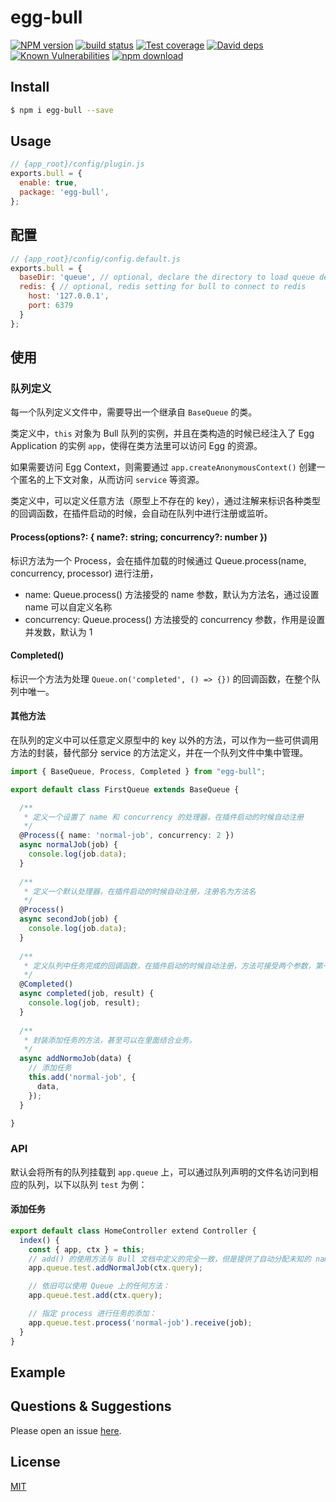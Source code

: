 # egg-bull

[![NPM version][npm-image]][npm-url]
[![build status][travis-image]][travis-url]
[![Test coverage][codecov-image]][codecov-url]
[![David deps][david-image]][david-url]
[![Known Vulnerabilities][snyk-image]][snyk-url]
[![npm download][download-image]][download-url]

[npm-image]: https://img.shields.io/npm/v/egg-bull.svg?style=flat-square
[npm-url]: https://npmjs.org/package/egg-bull
[travis-image]: https://img.shields.io/travis/eggjs/egg-bull.svg?style=flat-square
[travis-url]: https://travis-ci.org/eggjs/egg-bull
[codecov-image]: https://img.shields.io/codecov/c/github/eggjs/egg-bull.svg?style=flat-square
[codecov-url]: https://codecov.io/github/eggjs/egg-bull?branch=master
[david-image]: https://img.shields.io/david/eggjs/egg-bull.svg?style=flat-square
[david-url]: https://david-dm.org/eggjs/egg-bull
[snyk-image]: https://snyk.io/test/npm/egg-bull/badge.svg?style=flat-square
[snyk-url]: https://snyk.io/test/npm/egg-bull
[download-image]: https://img.shields.io/npm/dm/egg-bull.svg?style=flat-square
[download-url]: https://npmjs.org/package/egg-bull

<!--
Description here.
-->

## Install

```bash
$ npm i egg-bull --save
```

## Usage

```js
// {app_root}/config/plugin.js
exports.bull = {
  enable: true,
  package: 'egg-bull',
};
```

## 配置

```js
// {app_root}/config/config.default.js
exports.bull = {
  baseDir: 'queue', // optional, declare the directory to load queue definitions.
  redis: { // optional, redis setting for bull to connect to redis
    host: '127.0.0.1',
    port: 6379
  }
};
```

## 使用

### 队列定义

每一个队列定义文件中，需要导出一个继承自 `BaseQueue` 的类。

类定义中，`this` 对象为 Bull 队列的实例，并且在类构造的时候已经注入了 Egg Application 的实例 `app`，使得在类方法里可以访问 Egg 的资源。

如果需要访问 Egg Context，则需要通过 `app.createAnonymousContext()` 创建一个匿名的上下文对象，从而访问 `service` 等资源。

类定义中，可以定义任意方法（原型上不存在的 key），通过注解来标识各种类型的回调函数，在插件启动的时候，会自动在队列中进行注册或监听。

#### Process(options?: { name?: string; concurrency?: number })

标识方法为一个 Process，会在插件加载的时候通过 Queue.process(name, concurrency, processor) 进行注册，
  - name: Queue.process() 方法接受的 name 参数，默认为方法名，通过设置 name 可以自定义名称
  - concurrency: Queue.process() 方法接受的 concurrency 参数，作用是设置并发数，默认为 1
  
#### Completed()

标识一个方法为处理 `Queue.on('completed', () => {})` 的回调函数，在整个队列中唯一。

#### 其他方法

在队列的定义中可以任意定义原型中的 key 以外的方法，可以作为一些可供调用方法的封装，替代部分 service 的方法定义，并在一个队列文件中集中管理。


```ts
import { BaseQueue, Process, Completed } from "egg-bull";

export default class FirstQueue extends BaseQueue {

  /**
   * 定义一个设置了 name 和 concurrency 的处理器，在插件启动的时候自动注册
   */
  @Process({ name: 'normal-job', concurrency: 2 })
  async normalJob(job) {
    console.log(job.data);
  }
  
  /**
   * 定义一个默认处理器，在插件启动的时候自动注册，注册名为方法名
   */
  @Process()
  async secondJob(job) {
    console.log(job.data);
  }
  
  /**
   * 定义队列中任务完成的回调函数，在插件启动的时候自动注册，方法可接受两个参数，第一个为 Job 对象，第二个为 Process 返回的结果
   */
  @Completed()
  async completed(job, result) {
    console.log(job, result);
  }
  
  /**
   * 封装添加任务的方法，甚至可以在里面结合业务。
   */
  async addNormoJob(data) {
    // 添加任务
    this.add('normal-job', {
      data,    
    });
  }

}
```


### API

默认会将所有的队列挂载到 `app.queue` 上，可以通过队列声明的文件名访问到相应的队列，以下以队列 `test` 为例：

#### 添加任务

```ts
export default class HomeController extend Controller {
  index() {
    const { app, ctx } = this;
    // add() 的使用方法与 Bull 文档中定义的完全一致，但是提供了自动分配未知的 name 到默认 process 的能力
    app.queue.test.addNormalJob(ctx.query);

    // 依旧可以使用 Queue 上的任何方法：
    app.queue.test.add(ctx.query);

    // 指定 process 进行任务的添加：
    app.queue.test.process('normal-job').receive(job);
  }
}
```

## Example

<!-- example here -->

## Questions & Suggestions

Please open an issue [here](https://github.com/eggjs/egg/issues).

## License

[MIT](LICENSE)
